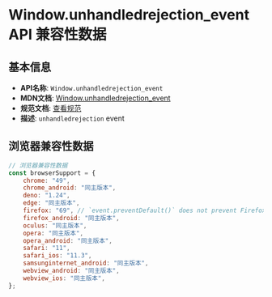 # Window.unhandledrejection_event API 兼容性数据

## 基本信息

- **API名称**: `Window.unhandledrejection_event`
- **MDN文档**: [Window.unhandledrejection_event](https://developer.mozilla.org/docs/Web/API/Window/unhandledrejection_event)
- **规范文档**: [查看规范](https://html.spec.whatwg.org/multipage/indices.html#event-unhandledrejection,https://html.spec.whatwg.org/multipage/webappapis.html#handler-window-onunhandledrejection)
- **描述**: `unhandledrejection` event

## 浏览器兼容性数据

```javascript
// 浏览器兼容性数据
const browserSupport = {
    chrome: "49",
    chrome_android: "同主版本",
    deno: "1.24",
    edge: "同主版本",
    firefox: "69", // `event.preventDefault()` does not prevent Firefox from logging the error message in the console, see...,
    firefox_android: "同主版本",
    oculus: "同主版本",
    opera: "同主版本",
    opera_android: "同主版本",
    safari: "11",
    safari_ios: "11.3",
    samsunginternet_android: "同主版本",
    webview_android: "同主版本",
    webview_ios: "同主版本",
};

```

